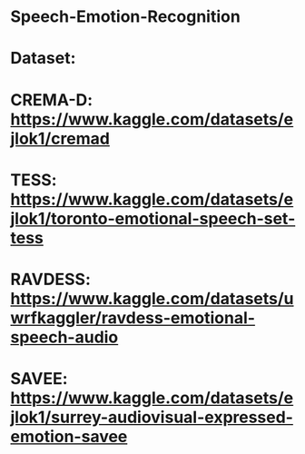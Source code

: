 # Speech-Emotion-Recognition

# Dataset:
# CREMA-D: https://www.kaggle.com/datasets/ejlok1/cremad
# TESS: https://www.kaggle.com/datasets/ejlok1/toronto-emotional-speech-set-tess
# RAVDESS: https://www.kaggle.com/datasets/uwrfkaggler/ravdess-emotional-speech-audio
# SAVEE: https://www.kaggle.com/datasets/ejlok1/surrey-audiovisual-expressed-emotion-savee
